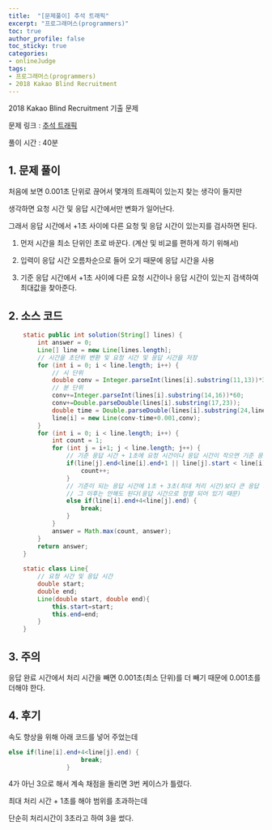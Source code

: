 ```yaml
---
title:  "[문제풀이] 추석 트래픽"
excerpt: "프로그래머스(programmers)"
toc: true
author_profile: false
toc_sticky: true
categories:
- onlineJudge
tags:
- 프로그래머스(programmers)
- 2018 Kakao Blind Recruitment
---
```

2018 Kakao Blind Recruitment 기출 문제

문제 링크 : [추석 트래픽](https://programmers.co.kr/learn/courses/30/lessons/17676)

풀이 시간 : 40분


## 1. 문제 풀이

처음에 보면 0.001초 단위로 끊어서 몇개의 트래픽이 있는지 찾는 생각이 들지만

생각하면 요청 시간 및 응답 시간에서만 변화가 일어난다.

그래서 응답 시간에서 +1초 사이에 다른 요청 및 응답 시간이 있는지를 검사하면 된다.


1) 먼저 시간을 최소 단위인 초로 바꾼다. (계산 및 비교를 편하게 하기 위해서)

2) 입력이 응답 시간 오름차순으로 들어 오기 때문에 응답 시간을 사용

3) 기준 응답 시간에서 +1초 사이에 다른 요청 시간이나 응답 시간이 있는지 검색하여 최대값을 찾아준다.



## 2. 소스 코드

```java
    static public int solution(String[] lines) {
        int answer = 0;
        Line[] line = new Line[lines.length];
        // 시간을 초단위 변환 및 요청 시간 및 응답 시간을 저장
        for (int i = 0; i < line.length; i++) {
        	// 시 단위
			double conv = Integer.parseInt(lines[i].substring(11,13))*3600;
			// 분 단위
			conv+=Integer.parseInt(lines[i].substring(14,16))*60;
			conv+=Double.parseDouble(lines[i].substring(17,23));
			double time = Double.parseDouble(lines[i].substring(24,lines[i].length()-1));
			line[i] = new Line(conv-time+0.001,conv);
		}
        for (int i = 0; i < line.length; i++) {
        	int count = 1;
			for (int j = i+1; j < line.length; j++) {
				// 기준 응답 시간 + 1초에 요청 시간이나 응답 시간이 작으면 기준 응답 시간 ~ +1초 사이에 존재한다.
				if(line[j].end<line[i].end+1 || line[j].start < line[i].end+1) {
					count++;
				}
				// 기준이 되는 응답 시간에 1초 + 3초(최대 처리 시간)보다 큰 응답 시간을 가지면 요청 시간도 포함되지 않기 때문에
				// 그 이후는 안해도 된다(응답 시간으로 정렬 되어 있기 때문)
				else if(line[i].end+4<line[j].end) {
					break;
				}
			}
			answer = Math.max(count, answer);
		}
        return answer;
    }
	
	static class Line{
		// 요청 시간 및 응답 시간
		double start;
		double end;
		Line(double start, double end){
			this.start=start;
			this.end=end;
		}
	}

```

## 3. 주의

응답 완료 시간에서 처리 시간을 빼면 0.001초(최소 단위)를 더 빼기 때문에 0.001초를 더해야 한다.


## 4. 후기

속도 향상을 위해 아래 코드를 넣어 주었는데
```java
else if(line[i].end+4<line[j].end) {
					break;
				}
```
4가 아닌 3으로 해서 계속 채점을 돌리면 3번 케이스가 틀렸다.

최대 처리 시간 + 1초를 해야 범위를 초과하는데

단순히 처리시간이 3초라고 하여 3을 썼다.